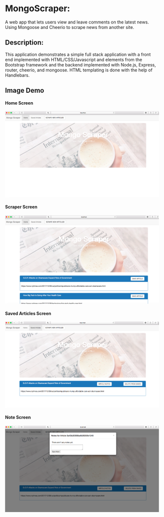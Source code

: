 # MongoScraper:

A web app that lets users view and leave comments on the latest news. Using Mongoose and Cheerio to scrape news from another site.


## Description:

This application demonstrates a simple full stack application with a front end implemented with HTML/CSS/Javascript and elements from the Bootstrap framework and the backend implemented with Node.js, Express, router, cheerio, and mongoose. HTML templating is done with the help of Handlebars.


## Image Demo
#### Home Screen
![alt text](./public/assets/images/home.png)

#### Scraper Screen
![alt text](./public/assets/images/scraperscreen.png)

#### Saved Articles Screen
![alt text](./public/assets/images/saved.png)

#### Note Screen
![alt text](./public/assets/images/note.png)